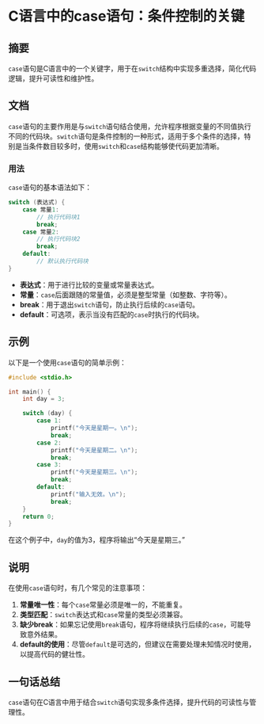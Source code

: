<!--
Meta Description: # C语言中的case语句：条件控制的关键 ## 摘要 `case`语句是C语言中的一个关键字，用于在`switch`结构中实现多重选择，简化代码逻辑，提升可读性和维护性。 ## 文档 `case`语句的主要作用是与`switch`语句结合使用，允许程序根据变量的不同值执行不同的代码块。`switc...
Meta Keywords: case, switch, break, default, printf
-->

# C语言中的case语句：条件控制的关键

## 摘要
`case`语句是C语言中的一个关键字，用于在`switch`结构中实现多重选择，简化代码逻辑，提升可读性和维护性。

## 文档
`case`语句的主要作用是与`switch`语句结合使用，允许程序根据变量的不同值执行不同的代码块。`switch`语句是条件控制的一种形式，适用于多个条件的选择，特别是当条件数目较多时，使用`switch`和`case`结构能够使代码更加清晰。

### 用法
`case`语句的基本语法如下：

```c
switch (表达式) {
    case 常量1:
        // 执行代码块1
        break;
    case 常量2:
        // 执行代码块2
        break;
    default:
        // 默认执行代码块
}
```

- **表达式**：用于进行比较的变量或常量表达式。
- **常量**：`case`后面跟随的常量值，必须是整型常量（如整数、字符等）。
- **break**：用于退出`switch`语句，防止执行后续的`case`语句。
- **default**：可选项，表示当没有匹配的`case`时执行的代码块。

## 示例
以下是一个使用`case`语句的简单示例：

```c
#include <stdio.h>

int main() {
    int day = 3;

    switch (day) {
        case 1:
            printf("今天是星期一。\n");
            break;
        case 2:
            printf("今天是星期二。\n");
            break;
        case 3:
            printf("今天是星期三。\n");
            break;
        default:
            printf("输入无效。\n");
            break;
    }
    return 0;
}
```

在这个例子中，`day`的值为3，程序将输出“今天是星期三。”

## 说明
在使用`case`语句时，有几个常见的注意事项：

1. **常量唯一性**：每个`case`常量必须是唯一的，不能重复。
2. **类型匹配**：`switch`表达式和`case`常量的类型必须兼容。
3. **缺少break**：如果忘记使用`break`语句，程序将继续执行后续的`case`，可能导致意外结果。
4. **default的使用**：尽管`default`是可选的，但建议在需要处理未知情况时使用，以提高代码的健壮性。

## 一句话总结
`case`语句在C语言中用于结合`switch`语句实现多条件选择，提升代码的可读性与管理性。